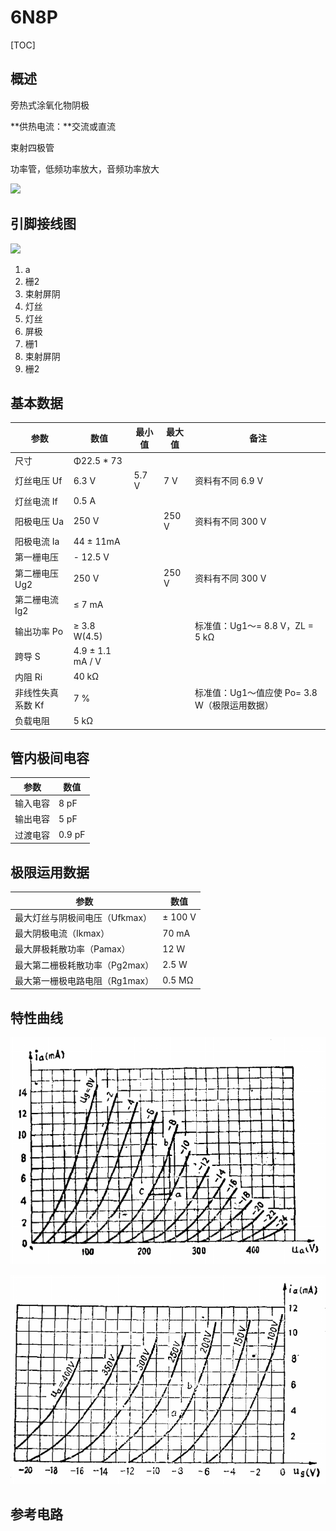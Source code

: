 # 6N8P

[TOC]

## 概述

旁热式涂氧化物阴极

**供热电流：**交流或直流

束射四极管

功率管，低频功率放大，音频功率放大

 ![](../../../../Image/6/6p1_尺寸.png)

## 引脚接线图

 ![](../../../../Image/6/6p1.png)

1. a
2. 栅2
3. 束射屏阴
4. 灯丝
5. 灯丝
6. 屏极
7. 栅1
8. 束射屏阴
9. 栅2

## 基本数据

| 参数              | 数值             | 最小值 | 最大值 | 备注                                          |
| ----------------- | ---------------- | ------ | ------ | --------------------------------------------- |
| 尺寸              | Φ22.5 * 73       |        |        |                                               |
| 灯丝电压 Uf       | 6.3 V            | 5.7 V  | 7 V    | 资料有不同 6.9 V                              |
| 灯丝电流 If       | 0.5 A            |        |        |                                               |
| 阳极电压 Ua       | 250 V            |        | 250 V  | 资料有不同 300 V                              |
| 阳极电流 Ia       | 44 ± 11mA        |        |        |                                               |
| 第一栅电压        | - 12.5 V         |        |        |                                               |
| 第二栅电压 Ug2    | 250 V            |        | 250 V  | 资料有不同 300 V                              |
| 第二栅电流 Ig2    | ≤ 7 mA           |        |        |                                               |
| 输出功率 Po       | ≥ 3.8 W(4.5)     |        |        | 标准值：Ug1～= 8.8 V，ZL = 5 kΩ               |
| 跨导 S            | 4.9 ± 1.1 mA / V |        |        |                                               |
| 内阻 Ri           | 40 kΩ            |        |        |                                               |
| 非线性失真系数 Kf | 7 %              |        |        | 标准值：Ug1～值应使 Po= 3.8 W（极限运用数据） |
| 负载电阻          | 5 kΩ             |        |        |                                               |

## 管内极间电容

| 参数     | 数值   |
| -------- | ------ |
| 输入电容 | 8 pF   |
| 输出电容 | 5 pF   |
| 过渡电容 | 0.9 pF |

## 极限运用数据

| 参数                           | 数值    |
| ------------------------------ | ------- |
| 最大灯丝与阴极间电压（Ufkmax） | ± 100 V |
| 最大阴极电流（Ikmax）          | 70 mA   |
| 最大屏极耗散功率（Pamax）      | 12 Ｗ   |
| 最大第二栅极耗散功率（Pg2max） | 2.5 W   |
| 最大第一栅极电路电阻（Rg1max） | 0.5 MΩ  |

## 特性曲线

 ![](../../../../Images/6n8p曲线.png)

 ![](../../../../Images/6n8p曲线1.png)

## 参考电路

